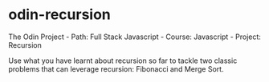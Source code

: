 # odin-recursion

The Odin Project - Path: Full Stack Javascript - Course: Javascript - Project: Recursion

Use what you have learnt about recursion so far to tackle two classic problems that can leverage recursion: Fibonacci and Merge Sort.